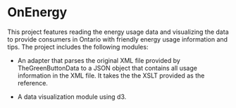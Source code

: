 OnEnergy
=============
This project features reading the energy usage data and visualizing the data to provide consumers in Ontario with friendly
energy usage information and tips. The project includes the following modules:

- An adapter that parses the original XML file provided by TheGreenButtonData to a JSON object that contains all usage information in the XML file. It takes the the XSLT provided as the reference.

- A data visualization module using d3.
